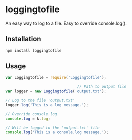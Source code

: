 # loggingtofile
An easy way to log to a file. Easy to override console.log().

## Installation

```js
npm install loggingtofile
```

## Usage

```js
var Loggingtofile = require('Loggingtofile');

                                // Path to output file
var logger = new Loggingtofile('output.txt');

// Log to the file 'output.txt'
logger.log('This is a log message.');

// Override console.log
console.log = k.log;

// Will be logged to the 'output.txt' file
console.log('This is a console.log message.');
```